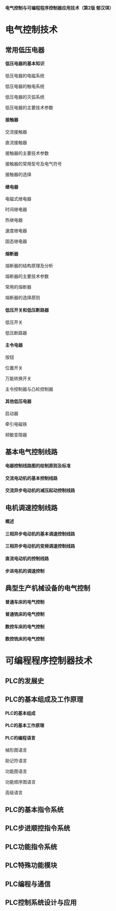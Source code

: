 **电气控制与可编程程序控制器应用技术（第2版 郁汉琪）**

# 电气控制技术

## 常用低压电器

#### 低压电器的基本知识

低压电器的电磁系统

低压电器的触电系统

低压电器的灭弧系统

低压电器的主要技术参数

#### 接触器

交流接触器

直流接触器

接触器的主要技术参数

接触器的常用型号及电气符号

接触器的选择

#### 继电器

电磁式继电器

时间继电器

热继电器

速度继电器

固态继电器

#### 熔断器

熔断器的结构原理及分析

熔断器的主要技术参数

常用的熔断器

熔断器的选择原则

#### 低压开关和低压断路器

低压开关

低压断路器

#### 主令电器

按钮

位置开关

万能转换开关

主令控制器与凸轮控制器

#### 其他低压电器

启动器

牵引电磁铁

频敏变阻器

## 基本电气控制线路

#### 电器控制线路图的绘制原则及标准

#### 交流电动机的基本控制线路

#### 交流异步电动机的减压起动控制线路

## 电机调速控制线路

#### 概述

#### 三相异步电动机的基本调速控制线路

#### 三相异步电动机的变频调速控制线路

#### 直流电动机的控制线路

#### 步进电机的调速控制

## 典型生产机械设备的电气控制

#### 普通车床的电气控制

#### 普通铣床的电气控制

#### 数控车床的电气控制

#### 数控铣床的电气控制

# 可编程程序控制器技术

## PLC的发展史

## PLC的基本组成及工作原理

#### PLC的基本组成

#### PLC的基本工作原理

#### PLC的编程语言

梯形图语言

助记符语言

功能图语言

功能顺序图语言

高级语言

## PLC的基本指令系统

## PLC步进顺控指令系统

## PLC功能指令系统

## PLC特殊功能模块

## PLC编程与通信

## PLC控制系统设计与应用
